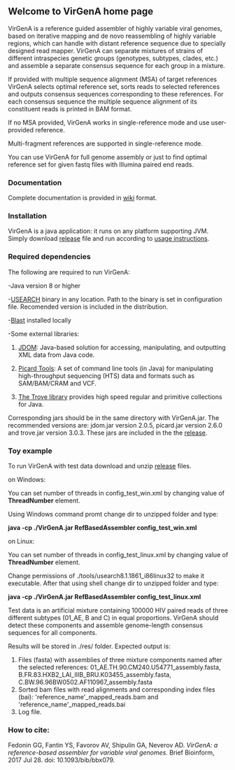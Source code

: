 ## Welcome to VirGenA home page

VirGenA is a reference guided assembler of highly variable viral genomes, based on iterative mapping and de novo reassembling of highly variable regions, which can handle with distant reference sequence due to specially designed read mapper. VirGenA can separate mixtures of strains of different intraspecies genetic groups (genotypes, subtypes, clades, etc.) and assemble a separate consensus sequence for each group in a mixture.

If provided with multiple sequence alignment (MSA) of target references VirGenA selects optimal reference set, sorts reads to selected references and outputs consensus sequences corresponding to these references. For each consensus sequence the multiple sequence alignment of its constituent reads is printed in BAM format.

If no MSA provided, VirGenA works in single-reference mode and use user-provided reference.

Multi-fragment references are supported in single-reference mode.

You can use VirGenA for full genome assembly or just to find optimal reference set for given fastq files with Illumina paired end reads.

### Documentation

Complete documentation is provided in [wiki](https://github.com/gFedonin/VirGenA/wiki) format.

### Installation

VirGenA is a java application: it runs on any platform supporting JVM. Simply download [release](https://github.com/gFedonin/VirGenA/releases) file and run according to [usage instructions](https://github.com/gFedonin/VirGenA/wiki).


### Required dependencies

The following are required to run VirGenA:

-Java version 8 or higher

-[USEARCH](http://www.drive5.com/usearch/) binary in any location. Path to the binary is set in configuration file. Recomended version is included in the distribution.

-[Blast](https://blast.ncbi.nlm.nih.gov/Blast.cgi?PAGE_TYPE=BlastDocs&DOC_TYPE=Download) installed locally

-Some external libraries:

  1. [JDOM](http://www.jdom.org/): Java-based solution for accessing, manipulating, and outputting XML data from Java code.
  
  2. [Picard Tools](https://broadinstitute.github.io/picard/): A set of command line tools (in Java) for manipulating high-throughput sequencing (HTS) data and formats such as SAM/BAM/CRAM and VCF.
  
  3. [The Trove library](http://trove.starlight-systems.com/) provides high speed regular and primitive collections for Java.

Corresponding jars should be in the same directory with VirGenA.jar. The recommended versions are: jdom.jar version 2.0.5, picard.jar version 2.6.0 and trove.jar version 3.0.3. These jars are included in the the [release](https://github.com/gFedonin/VirGenA/releases).

### Toy example

To run VirGenA with test data download and unzip [release](https://github.com/gFedonin/VirGenA/releases) files.

on Windows:

You can set number of threads in config_test_win.xml by changing value of **ThreadNumber** element.

Using Windows command promt change dir to unzipped folder and type:

**java -cp ./VirGenA.jar RefBasedAssembler config_test_win.xml**   

on Linux:  

You can set number of threads in config_test_linux.xml by changing value of **ThreadNumber** element.

Change permissions of ./tools/usearch8.1.1861_i86linux32 to make it executable. After that using shell change dir to unzipped folder and type:

**java -cp ./VirGenA.jar RefBasedAssembler config_test_linux.xml**

Test data is an artificial mixture containing 100000 HIV paired reads of three different subtypes (01_AE, B and C) in equal proportions. VirGenA should detect these components and assemble genome-length consensus sequences for all components.

Results will be stored in ./res/ folder. Expected output is:  
1. Files (fasta) with assemblies of three mixture components named after the selected references:
01_AE.TH.90.CM240.U54771_assembly.fasta, B.FR.83.HXB2_LAI_IIIB_BRU.K03455_assembly.fasta, C.BW.96.96BW0502.AF110967_assembly.fasta   
2. Sorted bam files with read alignments and corresponding index files (bai): 'reference_name'_mapped_reads.bam and 'reference_name'_mapped_reads.bai  
3. Log file.

### How to cite:

Fedonin GG, Fantin YS, Favorov AV, Shipulin GA, Neverov AD. _VirGenA: a reference-based assembler for variable viral genomes._ Brief Bioinform, 2017 Jul 28. doi: 10.1093/bib/bbx079.
